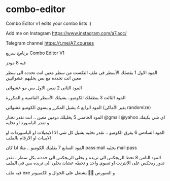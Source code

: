 # combo-editor
Combo Editor v1 edits your combo lists :)


Add me on Instagram 
https://www.instagram.com/a7.acc/

Telegram channel
https://t.me/A7_courses


برنامج سريع 
Combo Editor V1

فيه 8 مودز 

المود الاول 1 يقصلك الأسطر في ملف التكست من سطر معين انت تحدده الى سطر معين انت تحدده مع بس يخليهم عشوائيين

المود الثاني 2 نفس الاول بس مو عشوائي

المود الثالث 3 ينظفلك الكومبو.. يشيلك الأسطر الفاضية و المكررة 

المود الرابع 4 يشيل المكرر و يسوي الكومبو 
عشوائي (يغير الأماكن randomize)

المود الخامس 5 يخليلك دومين معين .. انت تقدر تختار @gmail @yahoo اي شي بكيفك و تقدر الباسورد او تخليه 

المود السادس 6 يفرق الكومبو .. تقدر تخليه يشيل كل شي الا الايميلات او الباسوردات او الايبيات او الارقام بالملف

المود السابع 7 يقلبلك الكومبو .. مثلا اذا كان pass:mail يخليه mail:pass

المود الثامن 8 تحط الريجكس الي تريده و يخلي الريجكس الي حددته بكل سطر.. تقدر تدور ريجكس على الانترنت او تسوي واحد و تحطه عشان يخلي الي تريده بس في الملف 

فيه ملف exe و السورس 🙂👋
يشتغل على الجوال و الكمبيوتر

